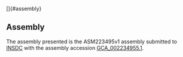 []{#assembly}

Assembly
--------

The assembly presented is the ASM223495v1 assembly submitted to
[INSDC](http://www.insdc.org) with the assembly accession
[GCA\_002234955.1](http://www.ebi.ac.uk/ena/data/view/GCA_002234955.1).
